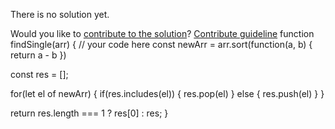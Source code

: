 
There is no solution yet.

Would you like to [contribute to the solution](https://github.com/BFEdev/BFE.dev-solutions/blob/main/problem/find-the-single-integer_en.md)? [Contribute guideline](https://github.com/BFEdev/BFE.dev-solutions#how-to-contribute)
function findSingle(arr) {
  // your code here
  const newArr = arr.sort(function(a, b) {
    return a - b
  })

  const res = [];

  for(let el of newArr) {
    if(res.includes(el)) {
      res.pop(el)
    } else {
      res.push(el)
    }
  }

  return res.length === 1 ? res[0] : res;
}
